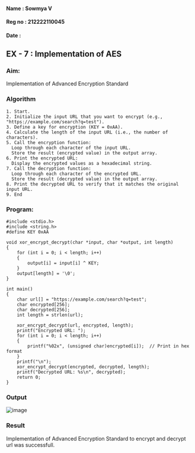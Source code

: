 #### Name : Sowmya V
#### Reg no : 212222110045
#### Date : 

## EX - 7 : Implementation of AES

### Aim:
Implementation of Advanced Encryption Standard

### Algorithm
```
1. Start.
2. Initialize the input URL that you want to encrypt (e.g., "https://example.com/search?q=test").
3. Define a key for encryption (KEY = 0xAA).
4. Calculate the length of the input URL (i.e., the number of characters).
5. Call the encryption function:
  Loop through each character of the input URL.
  Store the result (encrypted value) in the output array.
6. Print the encrypted URL:
  Display the encrypted values as a hexadecimal string.
7. Call the decryption function:
  Loop through each character of the encrypted URL.
  Store the result (decrypted value) in the output array.
8. Print the decrypted URL to verify that it matches the original input URL.
9. End
```
### Program:
```
#include <stdio.h>
#include <string.h>
#define KEY 0xAA  

void xor_encrypt_decrypt(char *input, char *output, int length) 
{
    for (int i = 0; i < length; i++) 
    {
        output[i] = input[i] ^ KEY;
    }
    output[length] = '\0'; 
}

int main() 
{
    char url[] = "https://example.com/search?q=test";  
    char encrypted[256];  
    char decrypted[256];  
    int length = strlen(url);

    xor_encrypt_decrypt(url, encrypted, length);
    printf("Encrypted URL: ");
    for (int i = 0; i < length; i++) 
    {
        printf("%02x", (unsigned char)encrypted[i]);  // Print in hex format
    }
    printf("\n");
    xor_encrypt_decrypt(encrypted, decrypted, length);
    printf("Decrypted URL: %s\n", decrypted);
    return 0;
}
```
### Output

![image](https://github.com/user-attachments/assets/68fc66a1-f49f-4ec9-8155-dccb3a5d7ef8)

### Result
Implementation of Advanced Encryption Standard to encrypt and decrypt url was successfull.
